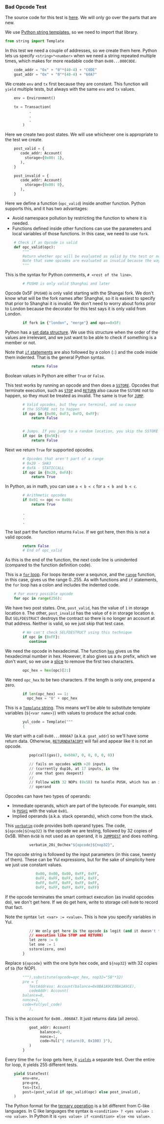 ### Bad Opcode Test

The source code for this test is [here](https://github.com/ethereum/execution-spec-tests/tree/main/tests/vm/test_opcode_tests.py).
We will only go over the parts that are new.

We use [Python string templates](https://docs.python.org/3/library/string.html#template-strings), so we need to import that library.

```python
from string import Template
```

In this test we need a couple of addresses, so we create them here.
Python lets us specify `<string>*<number>` when we need a string repeated multiple times, which makes for more readable code than `0x00...000C0DE`.

```python
    code_addr = "0x" + "0"*(40-4) + "C0DE"
    goat_addr = "0x" + "0"*(40-4) + "60A7"
```

We create `env` and `tx` first because they are constant.
This function will `yield` multiple tests, but always with the same `env` and `tx` values.

```python
    env = Environment()

    tx = Transaction(
           .
           .
           .
        )
```

Here we create two post states.
We will use whichever one is appropriate to the test we create.

```python
    post_valid = {
       code_addr: Account(
         storage={0x00: 1},
       ),
    }

    post_invalid = {
       code_addr: Account(
         storage={0x00: 0},
       ),
    }
```

Here we define a function (`opc_valid`) inside another function.
Python supports this, and it has two advantages:

- Avoid namespace pollution by restricting the function to where it is needed.
- Functions defined inside other functions can use the parameters and local variables of those functions.
  In this case, we need to use `fork`.

```python
    # Check if an Opcode is valid
    def opc_valid(opc):
        """
        Return whether opc will be evaluated as valid by the test or not.
        Note that some opcodes are evaluated as invalid because the way they act
        """
```

This is the syntax for Python comments, `# <rest of the line>`. 

```python
        # PUSH0 is only valid Shanghai and later
```

Opcode 0x5F (`PUSH0`) is only valid starting with the Shangai fork.
We don't know what will be the fork names after Shanghai, so it is easiest to specify that prior to Shanghai it is invalid.
We don't need to worry about forks prior to London because the decorator for this test says it is only valid from London.

```python
        if fork in {"london", "merge"} and opc==0x5F:
```

Python has a [set data structure](https://docs.python.org/3/tutorial/datastructures.html#sets).
We use this structure when the order of the values are irrelevant, and we just want to be able to check if something is a member or not.

Note that [`if` statements](https://docs.python.org/3/tutorial/controlflow.html#if-statements) are also followed by a colon (`:`) and the code inside them indented.
That is the general Python syntax.

```python
            return False
```

Boolean values in Python are either `True` or `False`.


This test works by running an opcode and then does a [`SSTORE`](https://www.evm.codes/#55?fork=merge).
Opcodes that terminate execution, such as [`STOP`](https://www.evm.codes/#00?fork=merge) and [`RETURN`](https://www.evm.codes/#f3?fork=merge) also cause the `SSTORE` not to happen, so they must be treated as invalid.
The same is true for [`JUMP`](https://www.evm.codes/#56?fork=merge).

```python
        # Valid opcodes, but they are terminal, and so cause
        # the SSTORE not to happen
        if opc in {0x00, 0xF3, 0xFD, 0xFF}:
            return False


        # Jumps. If you jump to a random location, you skip the SSTORE
        if opc in {0x56}:
            return False
```

Next we return `True` for supported opcodes.

```python
        # Opcodes that aren't part of a range
        # 0x20 - SHA3
        # 0xFA - STATICCALL
        if opc in {0x20, 0xFA}:
            return True

```

In Python, as in math, you can use `a < b < c` for `a < b and b < c`.


```python
        # Arithmetic opcodes
        if 0x01 <= opc <= 0x0b:
            return True

        .
        .
        .
```

The last part the function returns `False`.
If we got here, then this is not a valid opcode.

```python
        return False
        # End of opc_valid
```

As this is the end of the function, the next code line is unindented (compared to the function definition code).

This is a [`for` loop](https://docs.python.org/3/tutorial/controlflow.html#for-statements).
For loops iterate over a sequnce, and the [`range`](https://docs.python.org/3/tutorial/controlflow.html#the-range-function) function, in this case, gives us the range 0..255.
As with functions and `if` statements, the `for` loop has a colon and includes the indented code.

```python
    # For every possible opcode
    for opc in range(256):
```

We have two post states. 
One, `post_valid`, has the value of `1` in storage location `0`.
The other, `post_invalid` has the value of `0` in storage location `0`.
But `SELFDESTRUCT` destroys the contract so there is no longer an account at that address. 
Neither is valid, so we just skip that test case.

```python
        # We can't check SELFDESTRUCT using this technique
        if opc in {0xFF}:
           continue
```

We need the opcode in hexadecimal. 
The function [`hex`](https://docs.python.org/3/library/functions.html#hex) gives us the hexadecimal number in hex.
However, it also gives us a `0x` prefix, which we don't want, so we use a [slice](https://www.w3schools.com/python/gloss_python_string_slice.asp) to remove the first two characters.

```python
        opc_hex = hex(opc)[2:]
```

We need `opc_hex` to be two characters.
If the length is only one, prepend a zero.

```python
        if len(opc_hex) == 1:
          opc_hex = "0" + opc_hex
```

This is a [`Template` string](https://docs.python.org/3/library/string.html#template-strings).
This means we'll be able to substitute template variables (`${<var name>}`) with values to produce the actual code.

```python
        yul_code = Template("""
        {
```

We start with a call `0x00...0060A7` (a.k.a. `goat_addr`) so we'll have some return data.
Otherwise, [`RETURNDATACOPY`](https://www.evm.codes/#3e?fork=merge) will fail and appear like it is not an opcode.

```python
           pop(call(gas(), 0x60A7, 0, 0, 0, 0, 0))

           // fails on opcodes with >20 inputs
           // (currently dup16, at 17 inputs, is the
           // one that goes deepest)
           //
           // Follow with 32 NOPs (0x5B) to handle PUSH, which has an immediate
           // operand
```

Opcodes can have two types of operands:

- Immediate operands, which are part of the bytecode.
  For example, `6001` is [`PUSH1`](https://www.evm.codes/#60?fork=merge) with the value `0x01`.
- Implied operands (a.k.a. stack operands), which come from the stack.

This [`verbatim`](https://docs.soliditylang.org/en/v0.8.17/yul.html#verbatim) code provides both operand types.
The code, `${opcode}${nop32}` is the opcode we are testing, followed by 32 copies of 0x5B.
When `0x5B` is not used as an operand, it is [`JUMPDEST`](https://www.evm.codes/#5b?fork=merge) and does nothing.

```python
           verbatim_20i_0o(hex"${opcode}${nop32}",
```

The opcode string is followed by the input parameters (in this case, twenty of them).
These can be Yul expressions, but for the sake of simplicity here we just use constant values.

```python
              0x00, 0x00, 0x00, 0xFF, 0xFF,
              0xFF, 0xFF, 0xFF, 0xFF, 0xFF,
              0xFF, 0xFF, 0xFF, 0xFF, 0xFF,
              0xFF, 0xFF, 0xFF, 0xFF, 0xFF)
```

If the opcode terminates the smart contract execution (as invalid opcodes do), we don't get here.
If we do get here, write to storage cell `0x00` to record that fact.

Note the syntax `let <var> := <value>`. This is how you specify variables in Yul.

```python
           // We only get here is the opcode is legit (and it doesn't terminate
           // execution like STOP and RETURN)
           let zero := 0
           let one := 1
           sstore(zero, one)
        }
```

Replace `${opcode}` with the one byte hex code, and `${nop32}` with 32 copies of `5b` (for NOP).


```python
        """).substitute(opcode=opc_hex, nop32="5B"*32)
        pre = {
           TestAddress: Account(balance=0x0BA1A9CE0BA1A9CE),
           codeAddr: Account(
		balance=0,
		nonce=1,
		code=Yul(yul_code)
           ),
```

This is the account for `0x00..0060A7`. 
It just returns data (all zeros).

```python
           goat_addr: Account(
                balance=0,
                nonce=1,
                code=Yul("{ return(0, 0x100) }"),
           )
        }
```

Every time the `for` loop gets here, it [`yields`](https://docs.python.org/3/reference/expressions.html#yieldexpr) a separate test. 
Over the entire for loop, it yields 255 different tests.

```python
    yield StateTest(
        env=env, 
        pre=pre, 
        txs=[tx],
        post=(post_valid if opc_valid(opc) else post_invalid),
    )
```

The Python format for the [ternary operation](https://en.wikipedia.org/wiki/Ternary_conditional_operator) is a bit different from C-like languages.
In C like languages the syntax is `<condition> ? <yes value> : <no value>`.
In Python it is `<yes value> if <condition> else <no value>`.
